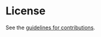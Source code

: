 # License

See the
[guidelines for contributions](https://github.com/NLnetLabs/incremental-dnssec/blob/main/CONTRIBUTING.md).
